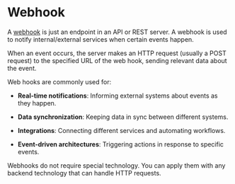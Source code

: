 # Webhook

A [webhook](https://en.wikipedia.org/wiki/Webhook) is just an endpoint in an API or REST server. A webhook is used to notify internal/external services when certain events happen. 

When an event occurs, the server makes an HTTP request (usually a POST request) to the specified URL of the web hook, sending relevant data about the event.

Web hooks are commonly used for:
* **Real-time notifications**: Informing external systems about events as they happen.
* **Data synchronization**: Keeping data in sync between different systems.
* **Integrations**: Connecting different services and automating workflows.

* **Event-driven architectures**: Triggering actions in response to specific events.

Webhooks do not require special technology. You can apply them with any backend technology that can handle HTTP requests.